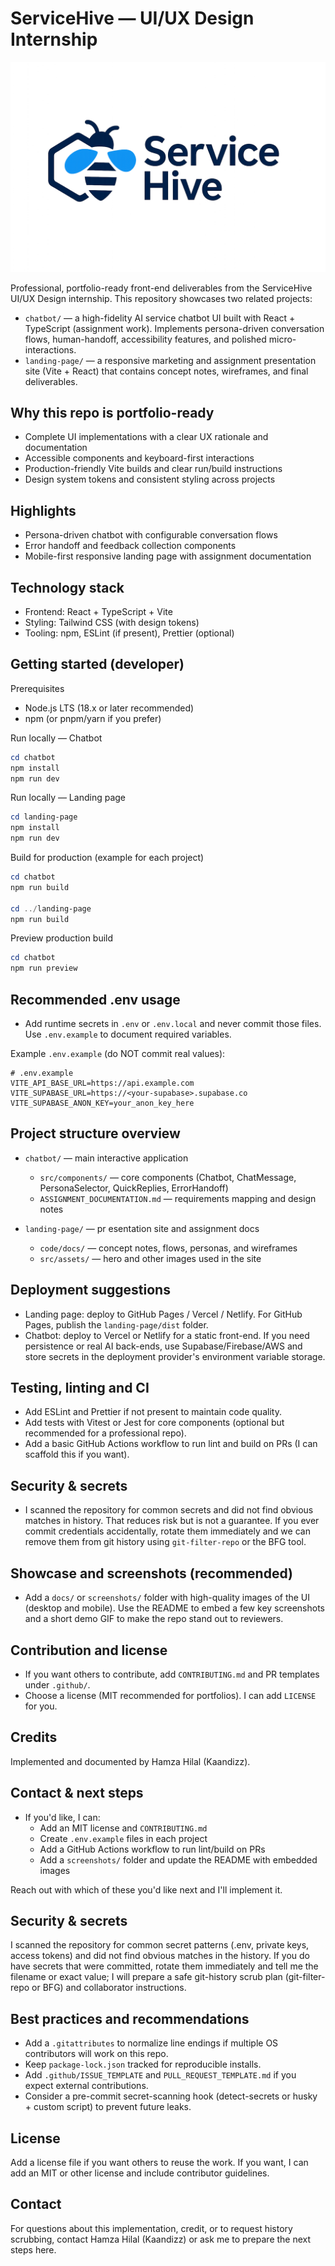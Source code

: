 # ServiceHive — UI/UX Design Internship

![ServiceHive logo header](https://raw.githubusercontent.com/Kaandizz/ServiceHive-UI-UX-Design-internship/main/public/assets/servicehive-header.png)

Professional, portfolio-ready front-end deliverables from the ServiceHive UI/UX Design internship. This repository showcases two related projects:

- `chatbot/` — a high-fidelity AI service chatbot UI built with React + TypeScript (assignment work). Implements persona-driven conversation flows, human-handoff, accessibility features, and polished micro-interactions.
- `landing-page/` — a responsive marketing and assignment presentation site (Vite + React) that contains concept notes, wireframes, and final deliverables.

Why this repo is portfolio-ready
--------------------------------

- Complete UI implementations with a clear UX rationale and documentation
- Accessible components and keyboard-first interactions
- Production-friendly Vite builds and clear run/build instructions
- Design system tokens and consistent styling across projects

Highlights
----------

- Persona-driven chatbot with configurable conversation flows
- Error handoff and feedback collection components
- Mobile-first responsive landing page with assignment documentation

Technology stack
----------------

- Frontend: React + TypeScript + Vite
- Styling: Tailwind CSS (with design tokens)
- Tooling: npm, ESLint (if present), Prettier (optional)

Getting started (developer)
---------------------------

Prerequisites

- Node.js LTS (18.x or later recommended)
- npm (or pnpm/yarn if you prefer)

Run locally — Chatbot

```powershell
cd chatbot
npm install
npm run dev
```

Run locally — Landing page

```powershell
cd landing-page
npm install
npm run dev
```

Build for production (example for each project)

```powershell
cd chatbot
npm run build

cd ../landing-page
npm run build
```

Preview production build

```powershell
cd chatbot
npm run preview
```

Recommended .env usage
----------------------

- Add runtime secrets in `.env` or `.env.local` and never commit those files. Use `.env.example` to document required variables.

Example `.env.example` (do NOT commit real values):

```
# .env.example
VITE_API_BASE_URL=https://api.example.com
VITE_SUPABASE_URL=https://<your-supabase>.supabase.co
VITE_SUPABASE_ANON_KEY=your_anon_key_here
```

Project structure overview
--------------------------

- `chatbot/` — main interactive application
	- `src/components/` — core components (Chatbot, ChatMessage, PersonaSelector, QuickReplies, ErrorHandoff)
	- `ASSIGNMENT_DOCUMENTATION.md` — requirements mapping and design notes

- `landing-page/` — pr	esentation site and assignment docs
	- `code/docs/` — concept notes, flows, personas, and wireframes
	- `src/assets/` — hero and other images used in the site

Deployment suggestions
----------------------

- Landing page: deploy to GitHub Pages / Vercel / Netlify. For GitHub Pages, publish the `landing-page/dist` folder.
- Chatbot: deploy to Vercel or Netlify for a static front-end. If you need persistence or real AI back-ends, use Supabase/Firebase/AWS and store secrets in the deployment provider's environment variable storage.

Testing, linting and CI
----------------------

- Add ESLint and Prettier if not present to maintain code quality.
- Add tests with Vitest or Jest for core components (optional but recommended for a professional repo).
- Add a basic GitHub Actions workflow to run lint and build on PRs (I can scaffold this if you want).

Security & secrets
------------------

- I scanned the repository for common secrets and did not find obvious matches in history. That reduces risk but is not a guarantee. If you ever commit credentials accidentally, rotate them immediately and we can remove them from git history using `git-filter-repo` or the BFG tool.

Showcase and screenshots (recommended)
-------------------------------------

- Add a `docs/` or `screenshots/` folder with high-quality images of the UI (desktop and mobile). Use the README to embed a few key screenshots and a short demo GIF to make the repo stand out to reviewers.

Contribution and license
------------------------

- If you want others to contribute, add `CONTRIBUTING.md` and PR templates under `.github/`.
- Choose a license (MIT recommended for portfolios). I can add `LICENSE` for you.

Credits
-------

Implemented and documented by Hamza Hilal (Kaandizz).

Contact & next steps
--------------------

- If you'd like, I can:
	- Add an MIT license and `CONTRIBUTING.md`
	- Create `.env.example` files in each project
	- Add a GitHub Actions workflow to run lint/build on PRs
	- Add a `screenshots/` folder and update the README with embedded images

Reach out with which of these you'd like next and I'll implement it.

Security & secrets
------------------

I scanned the repository for common secret patterns (.env, private keys, access tokens) and did not find obvious matches in the history. If you do have secrets that were committed, rotate them immediately and tell me the filename or exact value; I will prepare a safe git-history scrub plan (git-filter-repo or BFG) and collaborator instructions.

Best practices and recommendations
---------------------------------

- Add a `.gitattributes` to normalize line endings if multiple OS contributors will work on this repo.
- Keep `package-lock.json` tracked for reproducible installs.
- Add `.github/ISSUE_TEMPLATE` and `PULL_REQUEST_TEMPLATE.md` if you expect external contributions.
- Consider a pre-commit secret-scanning hook (detect-secrets or husky + custom script) to prevent future leaks.

License
-------

Add a license file if you want others to reuse the work. If you want, I can add an MIT or other license and include contributor guidelines.

Contact
-------

For questions about this implementation, credit, or to request history scrubbing, contact Hamza Hilal (Kaandizz) or ask me to prepare the next steps here.
